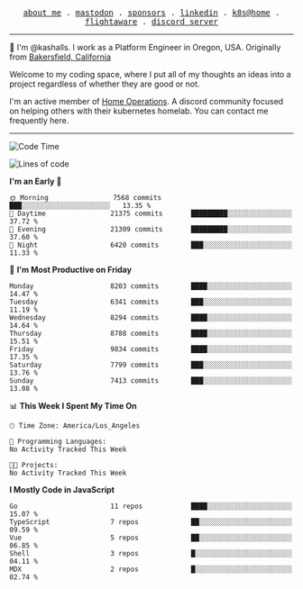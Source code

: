 <p align="center">
  <samp>
    <a href="https://jordanjones.org/">about me</a> .
    <a rel="me" href="https://mastodon.social/@kashall">mastodon</a> .
    <a href="https://github.com/sponsors/kashalls">sponsors</a> .
    <a href="https://linkedin.com/in/jordpjones">linkedin</a> .
    <a href="https://github.com/kashalls/home-cluster">k8s@home</a> .
    <a href="https://flightaware.com/adsb/stats/user/kashalls">flightaware</a> .
    <a href="https://discord.gg/V2WrCfqba9">discord server</a>
  </samp>
</p>

----------------------------------------------------------------

:wave: I'm @kashalls. I work as a Platform Engineer in Oregon, USA. Originally from [Bakersfield, California](https://maps.app.goo.gl/QQMtywTWghpXB6Tu6)

Welcome to my coding space, where I put all of my thoughts an ideas into a project regardless of whether they are good or not.

I'm an active member of [Home Operations](https://discord.gg/home-operations). A discord community focused on helping others with their kubernetes homelab. You can contact me frequently here.

----------------------------------------------------------------
<!--START_SECTION:waka-->
![Code Time](http://img.shields.io/badge/Code%20Time-2%2C484%20hrs%2039%20mins-blue)

![Lines of code](https://img.shields.io/badge/From%20Hello%20World%20I%27ve%20Written-8.7%20million%20lines%20of%20code-blue)

**I'm an Early 🐤** 

```text
🌞 Morning                7568 commits        ███░░░░░░░░░░░░░░░░░░░░░░   13.35 % 
🌆 Daytime                21375 commits       █████████░░░░░░░░░░░░░░░░   37.72 % 
🌃 Evening                21309 commits       █████████░░░░░░░░░░░░░░░░   37.60 % 
🌙 Night                  6420 commits        ███░░░░░░░░░░░░░░░░░░░░░░   11.33 % 
```
📅 **I'm Most Productive on Friday** 

```text
Monday                   8203 commits        ████░░░░░░░░░░░░░░░░░░░░░   14.47 % 
Tuesday                  6341 commits        ███░░░░░░░░░░░░░░░░░░░░░░   11.19 % 
Wednesday                8294 commits        ████░░░░░░░░░░░░░░░░░░░░░   14.64 % 
Thursday                 8788 commits        ████░░░░░░░░░░░░░░░░░░░░░   15.51 % 
Friday                   9834 commits        ████░░░░░░░░░░░░░░░░░░░░░   17.35 % 
Saturday                 7799 commits        ███░░░░░░░░░░░░░░░░░░░░░░   13.76 % 
Sunday                   7413 commits        ███░░░░░░░░░░░░░░░░░░░░░░   13.08 % 
```


📊 **This Week I Spent My Time On** 

```text
🕑︎ Time Zone: America/Los_Angeles

💬 Programming Languages: 
No Activity Tracked This Week

🐱‍💻 Projects: 
No Activity Tracked This Week
```

**I Mostly Code in JavaScript** 

```text
Go                       11 repos            ████░░░░░░░░░░░░░░░░░░░░░   15.07 % 
TypeScript               7 repos             ██░░░░░░░░░░░░░░░░░░░░░░░   09.59 % 
Vue                      5 repos             ██░░░░░░░░░░░░░░░░░░░░░░░   06.85 % 
Shell                    3 repos             █░░░░░░░░░░░░░░░░░░░░░░░░   04.11 % 
MDX                      2 repos             █░░░░░░░░░░░░░░░░░░░░░░░░   02.74 % 
```




<!--END_SECTION:waka-->
